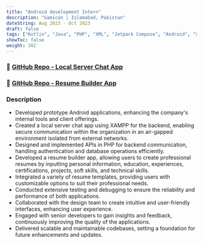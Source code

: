 ```yaml
---
title: "Android development Intern"
description: "Gamican | Islamabad, Pakistan"
dateString: Aug 2023 - Oct 2023
draft: false
tags: ["Kotlin", "Java", "PHP", "XML", "Jetpack Compose", "Android", "XAMPP"]
showToc: false
weight: 302
--- 
```


### 🔗 [GitHub Repo - Local Server Chat App](https://github.com/Rayan-Mansoor/Android-XAMPP-Local-Server-Chat-App)
### 🔗 [GitHub Repo - Resume Builder App](https://github.com/Rayan-Mansoor/Android-Resume-Builder-App)

### Description

- Developed prototype Android applications, enhancing the company's internal tools and client offerings.
- Created a local server chat app using XAMPP for the backend, enabling secure communication within the organization in an air-gapped environment isolated from external networks.
- Designed and implemented APIs in PHP for backend communication, handling authentication and database operations efficiently.
- Developed a resume builder app, allowing users to create professional resumes by inputting personal information, education, experiences, certifications, projects, soft skills, and technical skills.
- Integrated a variety of resume templates, providing users with customizable options to suit their professional needs.
- Conducted extensive testing and debugging to ensure the reliability and performance of both applications.
- Collaborated with the design team to create intuitive and user-friendly interfaces, enhancing user experience.
- Engaged with senior developers to gain insights and feedback, continuously improving the quality of the applications.
- Delivered scalable and maintainable codebases, setting a foundation for future enhancements and updates.
